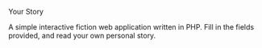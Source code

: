 Your Story

A simple interactive fiction web application written in PHP. Fill in the fields provided, and read your own personal story.
